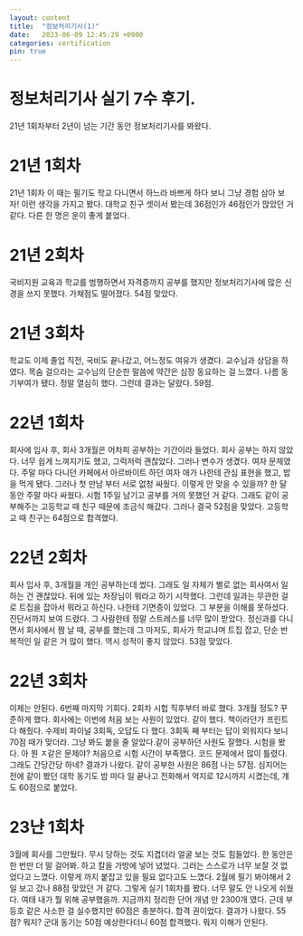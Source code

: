 ```yaml
---
layout: content
title:  "정보처리기사(1)"
date:   2023-06-09 12:45:29 +0900
categories: certification
pin: true
---
```


정보처리기사 실기 7수 후기.
===
21년 1회차부터 2년이 넘는 기간 동안 정보처리기사를 봐왔다.
# 21년 1회차
21년 1회차 이 때는 필기도 학교 다니면서 하느라 바쁘게 하다 보니 그냥 경험 삼아 보자! 이런 생각을 가지고 봤다. 대학교 친구 셋이서 봤는데
36점인가 46점인가 맍았던 거 같다. 다른 한 명은 운이 좋게 붙었다.

# 21년 2회차
국비지원 교육과 학교를 범행하면서 자격증까지 공부를 했지만 정보처리기사에 많은 신경을 쓰지 못했다. 가채점도 떨어졌다. 54점 맞았다.

# 21년 3회차
학교도 이제 졸업 직전, 국비도 끝나갔고, 어느정도 여유가 생겼다. 교수님과 상담을 하였다. 목숨 걸으라는 교수님의 단순한 말씀에 약간은 심장 동요하는 걸 느꼈다. 나름 동기부여가 됐다. 정말 열심히 했다. 
그런데 결과는 달랐다. 59점.

# 22년 1회차
회사에 입사 후, 회사 3개월은 어차피 공부하는 기간이라 들었다. 회사 공부는 하지 않았다. 너무 쉽게 느껴지기도 했고, 그럭저럭 괜찮았다. 그러나 변수가 생겼다. 여자 문제였다. 주말 마다 다니던 카페에서 아르바이트 하던 여자 애가 나한테 관심 표현을 했고, 밥을 먹게 됐다.
그러나 첫 만남 부터 서로 없청 싸웠다. 이렇게 안 맞을 수 있을까? 한 달 동안 주말 마다 싸웠다. 시험 1주일 남기고 공부를 거의 못했던 거 같다. 그래도 같이 공부해주는 고등학교 때 친구 때문에 조금식 해갔다. 그러나 결국 52점을 맞았다. 고등학교 때 친구는 64점으로 합격했다.

# 22년 2회차
회사 입사 후, 3개월을 개인 공부하는데 썼다. 그래도 일 자체가 별로 없는 회사여서 일 하는 건 괜찮았다. 뒤에 있는 차장님이 뭐라고 하기 시작했다. 그런데 일과는 무관한 걸로 트집을 잡아서 뭐라고 하신다. 나한테 기면증이 있었다. 그 부분을 이해를 못하셨다. 진단서까지 보여 드렸다. 그 사람한테 정말 스트레스를 너무 많이 받았다. 정신과를 다니면서 회사에서 짬 날 때, 공부를 했는데 그 마저도, 회사가 학교냐며 트집 잡고, 단순 반복적인 일 같은 거 많이 했다. 역시 성적이 좋지 않았다. 53점 맞았다.

# 22년 3회차
이제는 안된다. 6번째 마지막 기회다. 2회차 시헙 직후부터 바로 했다. 3개월 정도? 꾸준하게 했다. 회사에는 이번에 처음 보는 사원이 있었다. 같이 했다. 책이라던가 프린트 다 해줬다. 수제비 파이널 3회독, 오답도 다 했다. 3회독 째 부터는 답이 외워지다 보니 70점 때가 맞더라. 그냥 봐도 붙을 줄 알았다.같이 공부하던 사원도 잘했다. 시험을 봤다. 아 뭔 ㅈ같은 문제야? 처음으로 시험 시간이 부족했다. 코드 문제에서 많이 틀렸다. 그래도 간당간당 하네? 결과가 나왔다. 같이 공부한 사원은 86점 나는 57점. 심지어는 전에 같이 봤던 대학 동기도 밤 마다 일 끝나고 전화해서 억지로 12시까지 시켰는데, 걔도 60점으로 붙었다.

# 23냔 1회차
3월에 회사를 그만뒀다. 무시 당하는 것도 지겹더라 얼굴 보는 것도 힘들었다. 한 동안은 한 번만 더 말 걸어봐. 하고 칼을 가방에 넣어  녔었다. 그러는 스스로가 너무 보잘 것 없었다고 느꼈다. 이렇게 까지 붙잡고 있을 필요 없다고도 느꼈다. 2월에 필기 봐야해서 2일 보고 갔나 88점 맞았던 거 같다. 그렇게 실기 1회차를 봤다. 너무 말도 안 나오게 쉬웠다. 여태 내가 뭘 위해 공부했을까. 지금까지 정리한 단어 개념 만 2300개 였다. 근데 부등호 같은 사소한 걸 실수했지만 60점은 충분하다. 합격 권이었다. 결과가 나왔다. 55점? 뭐지? 군대 동기는 50점 예상한다더니 60점 합격했다. 뭐지 이해가 안된다.
